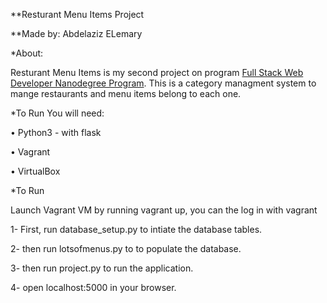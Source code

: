 **Resturant Menu Items Project

**Made by: Abdelaziz ELemary

*About:

Resturant Menu Items is my second project on program [Full Stack Web Developer Nanodegree Program](https://eg.udacity.com/course/full-stack-web-developer-nanodegree--nd004).
This is a category managment system to mange restaurants and menu items belong to each one.

*To Run You will need:

•	Python3 - with flask

•	Vagrant

•	VirtualBox

*To Run

Launch Vagrant VM by running vagrant up, you can the log in with vagrant

1- First, run database_setup.py to intiate the database tables.

2- then run lotsofmenus.py to to populate the database.

3- then run project.py to run the application.

4- open localhost:5000 in your browser.


